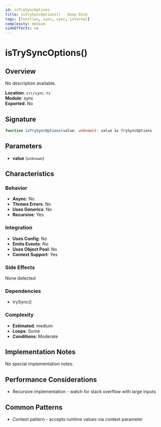 ```yaml
---
id: isTrySyncOptions
title: isTrySyncOptions() - Deep Dive
tags: [function, sync, sync, internal]
complexity: medium
sideEffects: no
---
```


# isTrySyncOptions()

## Overview
No description available.

**Location**: `src/sync.ts`  
**Module**: sync  
**Exported**: No  

## Signature
```typescript
function isTrySyncOptions(value: unknown): value is TrySyncOptions
```

## Parameters
- **value** (`unknown`)

## Characteristics

### Behavior
- **Async**: No
- **Throws Errors**: No
- **Uses Generics**: No
- **Recursive**: Yes

### Integration
- **Uses Config**: No
- **Emits Events**: No
- **Uses Object Pool**: No
- **Context Support**: Yes

### Side Effects
None detected

### Dependencies
- trySync()

### Complexity
- **Estimated**: medium
- **Loops**: Some
- **Conditions**: Moderate



## Implementation Notes
No special implementation notes.

## Performance Considerations
- Recursive implementation - watch for stack overflow with large inputs

## Common Patterns
- Context pattern - accepts runtime values via context parameter

